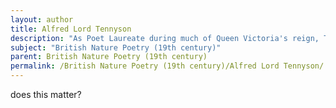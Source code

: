 ```yaml
---
layout: author
title: Alfred Lord Tennyson
description: "As Poet Laureate during much of Queen Victoria's reign, Tennyson captured nature's beauty and power in works like 'In Memoriam' and 'The Princess.' His lyrical poetry often reflects on the interplay between humanity and the natural world."
subject: "British Nature Poetry (19th century)"
parent: British Nature Poetry (19th century)
permalink: /British Nature Poetry (19th century)/Alfred Lord Tennyson/
---
```


does this matter?
